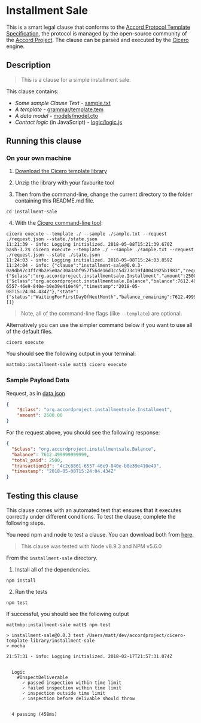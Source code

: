 
# Installment Sale

This is a smart legal clause that conforms to the [Accord Protocol Template Specification](https://docs.google.com/document/d/1UacA_r2KGcBA2D4voDgGE8jqid-Uh4Dt09AE-shBKR0), the protocol is managed by the open-source community of the [Accord Project](https://accordproject.org). The clause can be parsed and executed by the [Cicero](https://github.com/accordproject/cicero) engine.

## Description
> This is a clause for a simple installment sale.

This clause contains:
- *Some sample Clause Text* - [sample.txt](sample.txt)
- *A template* - [grammar/template.tem](grammar/template.tem)
- *A data model* - [models/model.cto](models/model.cto)
- *Contact logic* (in JavaScript) - [logic/logic.js](lib/logic.js)

## Running this clause

### On your own machine

1. [Download the Cicero template library](https://github.com/accordproject/installment-sale/archive/master.zip)

2. Unzip the library with your favourite tool

3. Then from the command-line, change the current directory to the folder containing this README.md file.
```
cd installment-sale
```
4. With the [Cicero command-line tool](https://github.com/accordproject/cicero#installation):
```
cicero execute --template ./ --sample ./sample.txt --request ./request.json --state./state.json
11:21:39 - info: Logging initialized. 2018-05-08T15:21:39.670Z
bash-3.2$ cicero execute --template ./ --sample ./sample.txt --request ./request.json --state ./state.json
11:24:03 - info: Logging initialized. 2018-05-08T15:24:03.859Z
11:24:04 - info: {"clause":"installment-sale@0.0.3-0a9db97c3ffc9b2e5e0ac30a3abf957f56de16d3cc5d273c19f40041925b1983","request":{"$class":"org.accordproject.installmentsale.Installment","amount":2500},"response":{"$class":"org.accordproject.installmentsale.Balance","balance":7612.499999999999,"total_paid":2500,"transactionId":"4c2c8861-6557-46e9-840e-b0e39e410e49","timestamp":"2018-05-08T15:24:04.434Z"},"state":{"status":"WaitingForFirstDayOfNextMonth","balance_remaining":7612.499999999999,"total_paid":2500,"next_payment_month":4},"emit":[]}
```
> Note, all of the command-line flags (like `--template`) are optional.

Alternatively you can use the simpler command below if you want to use all of the default files.
```
cicero execute
```

You should see the following output in your terminal:
```bash
mattmbp:installment-sale matt$ cicero execute
```

### Sample Payload Data


Request, as in [data.json](https://github.com/accordproject/cicero-template-library/blob/master/installment-sale/data.json)
```json
{
    "$class": "org.accordproject.installmentsale.Installment",
    "amount": 2500.00
}
```

For the request above, you should see the following response:
```json
{
  "$class": "org.accordproject.installmentsale.Balance",
  "balance": 7612.499999999999,
  "total_paid": 2500,
  "transactionId": "4c2c8861-6557-46e9-840e-b0e39e410e49",
  "timestamp": "2018-05-08T15:24:04.434Z"
}
```


## Testing this clause

This clause comes with an automated test that ensures that it executes correctly under different conditions. To test the clause, complete the following steps.

You need npm and node to test a clause. You can download both from [here](https://nodejs.org/).

> This clause was tested with Node v8.9.3 and NPM v5.6.0

From the `installment-sale` directory.

1. Install all of the dependencies.
```
npm install
```

2. Run the tests
```
npm test
```
If successful, you should see the following output
```
mattmbp:installment-sale matt$ npm test

> installment-sale@0.0.3 test /Users/matt/dev/accordproject/cicero-template-library/installment-sale
> mocha

21:57:31 - info: Logging initialized. 2018-02-17T21:57:31.074Z


  Logic
    #InspectDeliverable
      ✓ passed inspection within time limit
      ✓ failed inspection within time limit
      ✓ inspection outside time limit
      ✓ inspection before delivable should throw


  4 passing (458ms)

```
